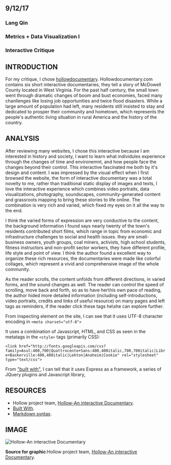 ## 9/12/17
### Lang Qin
### Metrics + Data Visualization I
### Interactive Critique

## INTRODUCTION

For my critique, I chose [hollowdocumentary](http://hollowdocumentary.com/). Hollowdocumentary.com contains six short interactive documentaries, they tell a story of McDowell County located in West Virginia. For the past half century, the small town went through dramatic changes of boom and bust economies, faced many chanllenges like losing job opportunities and twice flood disasters. While a large amount of population had left, many residents still insisted to stay and dedicated to prosper their community and hometown, which represents the people's authentic living situation in rural America and the history of the country.


## ANALYSIS

After reviewing many websites, I chose this interactive because I am interested in history and society, I want to learn what individules experience through the changes of time and environemnt, and how people face the changes beyond their control. This interactive fascinated me both by it's design and content.
I was impressed by the visual effect when I first browsed the website, the form of interactive documentary was a total novelty to me, rather than traditional static display of images and texts, I love the interactive experience which combines video portraits, data visualizations, photography, soundscapes, community-generated content and grassroots mapping to bring these stories to life online. The combination is very rich and varied, which fixed my eyes on it all the way to the end. 

I think the varied forms of expression are very conductive to the content, the background information I found says nearly twenty of the town's residents contributed short films, which range in topic from economic and infrastructure challenges to social and health issues. they are small-business owners, youth groups, coal miners, activists, high school students, fitness instructors and non-profit sector workers, they have different profile, life style and point of view. I think the author found a excellent way to organize these rich resources, the documentaries were made like colorful collages, which represent a vivid and comprehensive image of the whole community.

As the reader scrolls, the content unfolds from different directions, in varied forms, and the sound changes as well. The reader can control the speed of scrolling, move back and forth, so as to have her\his own pace of reading, the author hided more detailed information (including self-introductions, video portraits, credits and links of useful resource) on many pages and left tags as reminders, if the reader click these tags he\she can explore further.

From inspecting element on the site, I can see that it uses UTF-8 character encoding in `<meta charset="utf-8">`

It uses a combination of Javascript, HTML, and CSS as seen in the metatags in the `<style>` tags (primarily CSS): 

`<link href="http://fonts.googleapis.com/css?family=Asul:400,700|Quattrocento+Sans:400,400italic,700,700italic|Libre+Baskerville:400,400italic|Lekton|Anaheim|Cookie" rel="stylesheet" type="text/css">`

From ["built with"](http://builtwith.com/?http%3a%2f%2fwww.nytimes.com%2fprojects%2f2012%2fsnow-fall%2f%23%2f%3fpart%3dtunnel-creek), I can tell that it uses Express as a framework, a series of JQuery plugins and Javascript library, 




## RESOURCES

* Hollow project team, [Hollow-An interactive Documentary](http://hollowdocumentary.com/).
* [Built With](http://builtwith.com/).
* [Markdown syntax](http://daringfireball.net/projects/markdown/basics).

## IMAGE

![Hollow-An interactive Documentary](hello-world/2.png)

**Source for graphic**:Hollow project team, [Hollow-An interactive Documentary](http://hollowdocumentary.com/).
